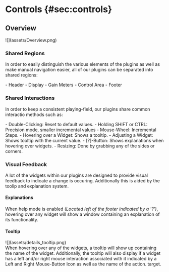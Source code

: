 
# Controls {#sec:controls}

## Overview
<div class="image">
![](assets/Overview.png)
</div>

### Shared Regions
In order to easily distinguish the various elements of the plugins as well as make manual navigation easier,
all of our plugins can be separated into shared regions:

<div class="block bg-dark-1">
- <span class="txt-yellow">Header</span>
- <span class="txt-purple">Display</span>
- <span class="txt-red">Gain Meters</span>
- <span class="txt-blue">Control Area</span>
- <span class="txt-green">Footer</span>
</div>
<span class="spacer"/>

### Shared Interactions
In order to keep a consistent playing-field, our plugins share common interactio methods such as:

<div class="block bg-dark-2">
- <span class="txt-orange">Double-Clicking:</span> Reset to default values.
- <span class="txt-orange">Holding SHIFT or CTRL:</span> Precision mode, smaller incremental values
- <span class="txt-orange">Mouse-Wheel:</span> Incremental Steps.
- <span class="txt-orange">Hovering over a Widget:</span> Shows a tooltip.
- <span class="txt-orange">Adjusting a Widget:</span> Shows tooltip with the current value.
- <span class="txt-orange">[?]-Button:</span> Shows explanations when hovering over widgets.
- <span class="txt-orange">Resizing:</span> Done by grabbing any of the sides or corners.
</div>
<span class="spacer"/>
<div class="pb"></div>

### Visual Feedback
A lot of the widgets within our plugins are designed to provide visual feedback to indicate a change 
is occuring. Additionally this is aided by the toolip and explanation system.
<span class="spacer"/>

#### Explanations
When help mode is enabled *(Located left of the footer indicated by a '?')*, hovering over any widget
will show a window containing an explanation of its functionality.
<span class="spacer"/>

#### Tooltip
<div class="image">
![](assets/details_tooltip.png)
</div>
When hovering over any of the widgets, a tooltip will show up containing the name of the widget. 
Additionally, the tooltip will also display if a widget has a left and/or right mouse interaction
associated with it indicated by a Left and Right Mouse-Button Icon as well as the name of the action.
target.
<div class="pb"></div>

